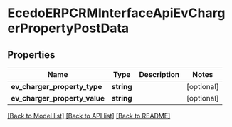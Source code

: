 # EcedoERPCRMInterfaceApiEvChargerPropertyPostData

## Properties
Name | Type | Description | Notes
------------ | ------------- | ------------- | -------------
**ev_charger_property_type** | **string** |  | [optional] 
**ev_charger_property_value** | **string** |  | [optional] 

[[Back to Model list]](../README.md#documentation-for-models) [[Back to API list]](../README.md#documentation-for-api-endpoints) [[Back to README]](../README.md)


